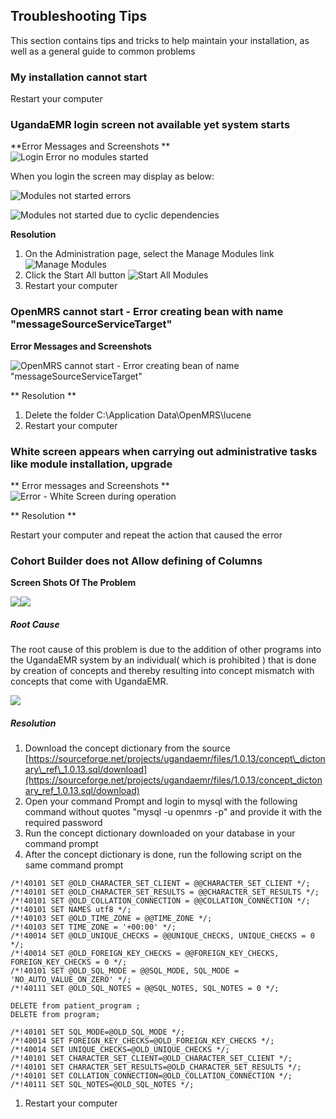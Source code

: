 ## Troubleshooting Tips

This section contains tips and tricks to help maintain your installation, as well as a general guide to common problems

### My installation cannot start

Restart your computer

### UgandaEMR login screen not available yet system starts

**Error Messages and Screenshots **  
![Login Error no modules started](images/login_error_modules_not_started.png)

When you login the screen may display as below:

![Modules not started errors](images/module_not_started_error-1.jpg)

![Modules not started due to cyclic dependencies](images/module_not_started_error_2.png)

**Resolution**

1. On the Administration page, select the Manage Modules link
   ![Manage Modules](images/manage_modules_link.png)
2. Click the Start All button 
   ![Start All Modules](images/modules_start_all.png)
3. Restart your computer 

### OpenMRS cannot start - Error creating bean with name "messageSourceServiceTarget"

**Error Messages and Screenshots**

![OpenMRS cannot start - Error creating bean of name &quot;messageSourceServiceTarget&quot;](images/error_message_source.jpg)

** Resolution **

1. Delete the folder C:\Application Data\OpenMRS\lucene
2. Restart your computer 

### White screen appears when carrying out administrative tasks like module installation, upgrade

** Error messages and Screenshots **  
![Error - White Screen during operation](images/error_white_screen.jpeg)

** Resolution **

Restart your computer and repeat the action that caused the error

### Cohort Builder does not  Allow defining of Columns

**Screen Shots Of The Problem**

![](/assets/cohort-builder.jpeg)![](/assets/cohortbuilder-problem.jpeg)

##### Root Cause

The  root cause of this problem is due to  the addition of other  programs into the UgandaEMR system by an individual\( which is prohibited \)  that is done by  creation of concepts and thereby resulting into concept mismatch with concepts that come with UgandaEMR.

![](/assets/program-problem.jpeg)

##### Resolution

1. Download the concept dictionary from the source [https://sourceforge.net/projects/ugandaemr/files/1.0.13/concept\_dictonary\_ref\_1.0.13.sql/download](https://sourceforge.net/projects/ugandaemr/files/1.0.13/concept_dictonary_ref_1.0.13.sql/download)
2. Open your command Prompt and login to mysql  with the following command without quotes  "mysql -u openmrs -p" and provide it with the required password 
3. Run the concept dictionary downloaded on your database in your command prompt
4. After the concept dictionary is done, run the following script on the same command prompt

```
/*!40101 SET @OLD_CHARACTER_SET_CLIENT = @@CHARACTER_SET_CLIENT */;
/*!40101 SET @OLD_CHARACTER_SET_RESULTS = @@CHARACTER_SET_RESULTS */;
/*!40101 SET @OLD_COLLATION_CONNECTION = @@COLLATION_CONNECTION */;
/*!40101 SET NAMES utf8 */;
/*!40103 SET @OLD_TIME_ZONE = @@TIME_ZONE */;
/*!40103 SET TIME_ZONE = '+00:00' */;
/*!40014 SET @OLD_UNIQUE_CHECKS = @@UNIQUE_CHECKS, UNIQUE_CHECKS = 0 */;
/*!40014 SET @OLD_FOREIGN_KEY_CHECKS = @@FOREIGN_KEY_CHECKS, FOREIGN_KEY_CHECKS = 0 */;
/*!40101 SET @OLD_SQL_MODE = @@SQL_MODE, SQL_MODE = 'NO_AUTO_VALUE_ON_ZERO' */;
/*!40111 SET @OLD_SQL_NOTES = @@SQL_NOTES, SQL_NOTES = 0 */;

DELETE from patient_program ;
DELETE from program;

/*!40101 SET SQL_MODE=@OLD_SQL_MODE */;
/*!40014 SET FOREIGN_KEY_CHECKS=@OLD_FOREIGN_KEY_CHECKS */;
/*!40014 SET UNIQUE_CHECKS=@OLD_UNIQUE_CHECKS */;
/*!40101 SET CHARACTER_SET_CLIENT=@OLD_CHARACTER_SET_CLIENT */;
/*!40101 SET CHARACTER_SET_RESULTS=@OLD_CHARACTER_SET_RESULTS */;
/*!40101 SET COLLATION_CONNECTION=@OLD_COLLATION_CONNECTION */;
/*!40111 SET SQL_NOTES=@OLD_SQL_NOTES */;
```

1. Restart your computer 




